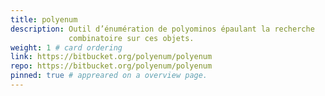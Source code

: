 ```yaml
---
title: polyenum
description: Outil d’énumération de polyominos épaulant la recherche
             combinatoire sur ces objets.
weight: 1 # card ordering
link: https://bitbucket.org/polyenum/polyenum
repo: https://bitbucket.org/polyenum/polyenum
pinned: true # appreared on a overview page.
---
```

